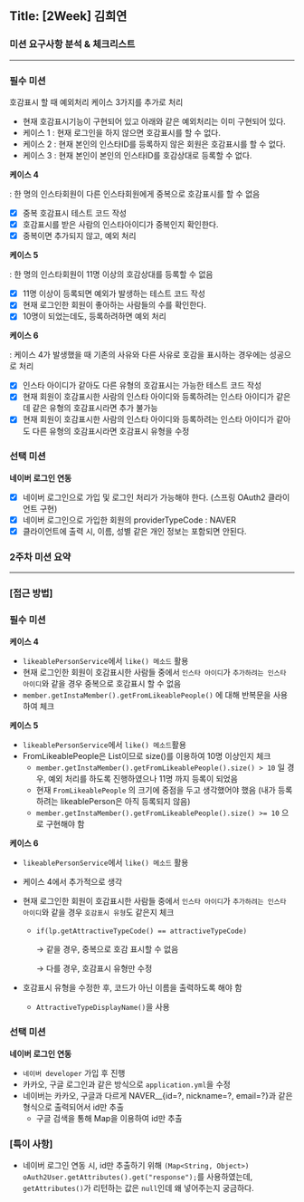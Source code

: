 ## **Title: [2Week] 김희연**

### **미션 요구사항 분석 & 체크리스트**

---

### 필수 미션
호감표시 할 때 예외처리 케이스 3가지를 추가로 처리

- 현재 호감표시기능이 구현되어 있고 아래와 같은 예외처리는 이미 구현되어 있다.
- 케이스 1 : 현재 로그인을 하지 않으면 호감표시를 할 수 없다.
- 케이스 2 : 현재 본인의 인스타ID를 등록하지 않은 회원은 호감표시를 할 수 없다.
- 케이스 3 : 현재 본인이 본인의 인스타ID를 호감상대로 등록할 수 없다.

**케이스 4**

: 한 명의 인스타회원이 다른 인스타회원에게 중복으로 호감표시를 할 수 없음

- [x]  중복 호감표시 테스트 코드 작성
- [x]  호감표시를 받은 사람의 인스타아이디가 중복인지 확인한다.
- [x]  중복이면 추가되지 않고, 예외 처리

**케이스 5**

: 한 명의 인스타회원이 11명 이상의 호감상대를 등록할 수 없음

- [x]  11명 이상이 등록되면 예외가 발생하는 테스트 코드 작성
- [x]  현재 로그인한 회원이 좋아하는 사람들의 수를 확인한다.
- [x]  10명이 되었는데도, 등록하려하면 예외 처리

  **케이스 6**

: 케이스 4가 발생했을 때 기존의 사유와 다른 사유로 호감을 표시하는 경우에는 성공으로 처리

- [x]  인스타 아이디가 같아도 다른 유형의 호감표시는 가능한 테스트 코드 작성
- [x]  현재 회원이 호감표시한 사람의 인스타 아이디와 등록하려는 인스타 아이디가 같은데 같은 유형의 호감표시라면 추가 불가능
- [x]  현재 회원이 호감표시한 사람의 인스타 아이디와 등록하려는 인스타 아이디가 같아도 다른 유형의 호감표시라면 호감표시 유형을 수정

### 선택 미션

**네이버 로그인 연동**

- [x] 네이버 로그인으로 가입 및 로그인 처리가 가능해야 한다. (스프링 OAuth2 클라이언트 구현)
- [x] 네이버 로그인으로 가입한 회원의 providerTypeCode : NAVER 
- [x] 클라이언트에 출력 시, 이름, 성별 같은 개인 정보는 포함되면 안된다.

### **2주차 미션 요약**

---

### **[접근 방법]**

### 필수 미션

**케이스 4**

- `likeablePersonService`에서 `like() 메소드` 활용
- 현재 로그인한 회원이 호감표시한 사람들 중에서
  `인스타 아이디`가 `추가하려는 인스타 아이디`와 같을 경우 중복으로 호감표시 할 수 없음
- `member.getInstaMember().getFromLikeablePeople()` 에 대해 반복문을 사용하여 체크

**케이스 5**

- `likeablePersonService`에서 `like() 메소드`활용
- FromLikeablePeople은 List이므로 size()를 이용하여 10명 이상인지 체크
    - `member.getInstaMember().getFromLikeablePeople().size() > 10` 일 경우, 예외 처리를 하도록 진행하였으나 11명 까지 등록이 되었음
    - 현재 `FromLikeablePeople` 의 크기에 중점을 두고 생각했어야 했음
      (내가 등록하려는 likeablePerson은 아직 등록되지 않음)
    - `member.getInstaMember().getFromLikeablePeople().size() >= 10` 으로 구현해야 함

**케이스 6**

- `likeablePersonService`에서 `like() 메소드` 활용
- 케이스 4에서 추가적으로 생각
- 현재 로그인한 회원이 호감표시한 사람들 중에서
  `인스타 아이디`가 `추가하려는 인스타 아이디`와 같을 경우 `호감표시 유형`도 같은지 체크
    - `if(lp.getAttractiveTypeCode() == attractiveTypeCode)`

      → 같을 경우, 중복으로 호감 표시할 수 없음

      → 다를 경우, 호감표시 유형만 수정

- 호감표시 유형을 수정한 후, 코드가 아닌 이름을 출력하도록 해야 함
    - `AttractiveTypeDisplayName()`을 사용

### 선택 미션

**네이버 로그인 연동**
- `네이버 developer` 가입 후 진행
- 카카오, 구글 로그인과 같은 방식으로 `application.yml`을 수정
- 네이버는 카카오, 구글과 다르게 NAVER__{id=?, nickname=?, email=?}과 같은 형식으로 출력되어서 id만 추출
    - 구글 검색을 통해 Map을 이용하여 id만 추출

### **[특이 사항]**
- 네이버 로그인 연동 시, id만 추출하기 위해 `(Map<String, Object>) oAuth2User.getAttributes().get("response");`를 사용하였는데,
    `getAttributes()`가 리턴하는 값은 `null`인데 왜 넣어주는지 궁금하다.
